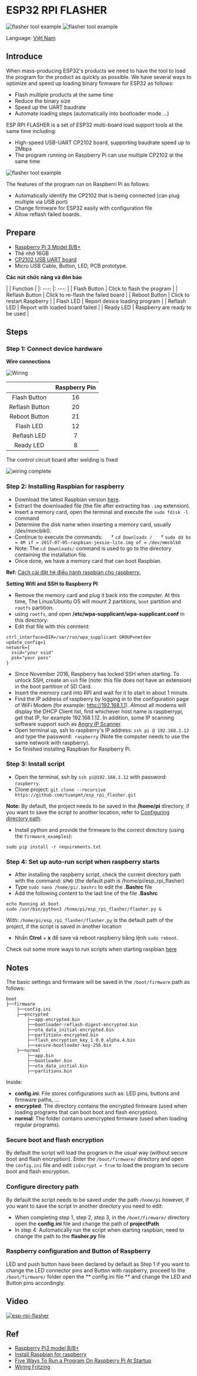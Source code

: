 # ESP32 RPI FLASHER

![flasher tool example](images/flasher-tool.jpg)
![flasher tool example](images/flasher-tool-2.jpg)

Language: [Việt Nam](./README.vi.md)

## Introduce

When mass-producing ESP32's products we need to have the tool to load the program for the product as quickly as possible. We have several ways to optimize and speed up loading binary firmware for ESP32 as follows:
- Flash multiple products at the same time
- Reduce the binary size
- Speed ​​up the UART baudrate
- Automate loading steps (automatically into bootloader mode ...)

ESP RPI FLASHER is a set of ESP32 multi-board load support tools at the same time including:
- High-speed USB-UART CP2102 board, supporting baudrate speed up to 2Mbps
- The program running on Raspberry Pi can use multiple CP2102 at the same time

![flasher tool example](images/WX20190213-141649@2x.png)

The features of the program run on Raspberri Pi as follows:
- Automatically identify the CP2102 that is being connected (can plug multiple via USB port)
- Change firmware for ESP32 easily with configuration file
- Allow reflash failed boards.

## Prepare
* [Raspberry Pi 3 Model B/B+](https://www.raspberrypi.org)
* Thẻ nhớ 16GB
* [CP2102 USB UART board](./esp32_cp_programmer)
* Micro USB Cable, Button, LED, PCB prototype.

**Các nút chức năng và đèn báo**

| | Function |
|: ---: |: ---: |
| Flash Button | Click to flash the program |
| Reflash Button | Click to re-flash the failed board |
| Reboot Button | Click to restart Raspberry |
| Flash LED | Report device loading program |
| Reflash LED | Report with loaded board failed |
| Ready LED | Raspberry are ready to be used |

## Steps

### Step 1: Connect device hardware

**Wire connections**

![Wiring](images/wiring.png)

| | Raspberry Pin |
|:---:|:---:|
| Flash Button | 16 |
| Reflash Button | 20 |
| Reboot Button | 21 |
| Flash LED | 12 |
| Reflash LED | 7 |
| Ready LED | 8 |

The control circuit board after welding is fixed

![wiring complete](images/wiring-complete.jpg)

### Step 2: Installing Raspbian for raspberry
* Download the latest Raspbian version [here](https://www.raspberrypi.org/downloads/raspbian/).
* Extract the downloaded file (the file after extracting has `.img` extension).
* Insert a memory card, open the terminal and execute the `sudo fdisk -l` command
* Determine the disk name when inserting a memory card, usually /dev/mmcblk0.
* Continue to execute the commands:
     * `cd Downloads /`
     * `sudo dd bs = 4M if = 2017-07-05-raspbian-jessie-lite.img of = /dev/mmcblk0`
* Note: The `cd Downloads/` command is used to go to the directory containing the installation file.
* Once done, we have a memory card that can boot Raspbian.

**Ref:** [Cách cài đặt hệ điều hành raspbian cho raspberry.](https://www.raspberrypi.org/documentation/installation/installing-images/)

**Setting Wifi and SSH to Raspberry PI**
* Remove the memory card and plug it back into the computer. At this time, The Linux/Ubuntu OS will mount 2 partitions, `boot` partition and `rootfs` partition.
* using `rootfs`, and open **/etc/wpa-supplicant/wpa-supplicant.conf** in this directory:
* Edit that file with this conntent:
```
ctrl_interface=DIR=/var/run/wpa_supplicant GROUP=netdev
update_config=1
network={
  ssid="your ssid"
  psk="your pass"
}
```

* Since November 2016, Raspberry has locked SSH when starting. To unlock SSH, create an `ssh` file (note: this file does not have an extension) in the boot partition of SD Card.
* Insert the memory card into RPI and wait for it to start in about 1 minute.
* Find the IP address of raspberry by logging in to the configuration page of WiFi Modem (for example: http://192.168.1.1). Almost all modems will display the DHCP Client list, find whichever host name is raspberrypi, get that IP, for example 192.168.1.12. In addition, some IP scanning software support such as [Angry IP Scanner](https://angryip.org/download/#mac).
* Open terminal up, ssh to raspberry's IP address: `ssh pi @ 192.168.1.12` and type the password:` raspberry` (Note the computer needs to use the same network with raspberry).
* So finished installing Raspbian for Raspberry Pi.

### Step 3: Install script

* Open the terminal, ssh by `ssh pi@192.168.1.12` with password: `raspberry`.
* Clone project: `git clone --recursive https://github.com/tuanpmt/esp_rpi_flasher.git`

**Note:** By default, the project needs to be saved in the **/home/pi** directory, if you want to save the script to another location, refer to [Configuring directory path](#Configuration-picture-path-letter-item).

* Install python and provide the firmware to the correct directory (using the `firmware_examples`):

```
sudo pip install -r requirements.txt
``` 

### Step 4: Set up auto-run script when raspberry starts
* After installing the raspberry script, check the current directory path with the command: `$PWD` (the default path is /home/pi/esp_rpi_flasher)
* Type `sudo nano /home/pi/.bashrc` to edit the **.Bashrc** file
* Add the following content to the last line of the file **.Bashrc**

```
echo Running at boot 
sudo /usr/bin/python3 /home/pi/esp_rpi_flasher/flasher.py &
```

With: `/home/pi/esp_rpi_flasher/flasher.py` is the default path of the project, if the script is saved in another location
* Nhấn **Ctrol** + **x** để save và reboot raspberry bằng lệnh `sudo reboot`.

Check out some more ways to run scripts when starting raspbian [here](https://www.dexterindustries.com/howto/run-a-program-on-your-raspberry-pi-at-startup/)

## Notes

The basic settings and firmware will be saved in the `/boot/firmware` path as follows:

```
boot
├──firmware
    ├──config.ini
    ├──encrypted
        ├──app-encrypted.bin
        ├──bootloader-reflash-digest-encrypted.bin
        ├──ota_data_initial-encrypted.bin
        ├──partitions-encrypted.bin
        ├──flash_encryption_key_1.0.0.alpha.4.bin
        ├──secure-bootloader-key-256.bin
    ├──normal
        ├──app.bin
        ├──bootloader.bin
        ├──ota_data_initial.bin
        ├──partitions.bin
```

Inside:
* **config.ini**: File stores configurations such as: LED pins, buttons and firmware paths, ...
* **encrypted**: The directory contains the encrypted firmware (used when loading programs that can boot boot and flash encryption).
* **normal**: The folder contains unencrypted firmware (used when loading regular programs).

### Secure boot and flash encryption
By default the script will load the program in the usual way (without secure boot and flash encryption). Enter the `/boot/firmware/` directory and open the `config.ini` file and edit `isEncrypt = True` to load the program to secure boot and flash encryption.

### Configure directory path
By default the script needs to be saved under the path `/home/pi` however, if you want to save the script in another directory you need to edit:
* When completing step 1, step 2, step 3, in the `/boot/firmware/` directory open the **config.ini** file and change the path of **projectPath**
* In step 4: Automatically run the script when starting raspbian, need to change the path to the **flasher.py** file

### Raspberry configuration and Button of Raspberry

LED and push button have been declared by default as Step 1 if you want to change the LED connector pins and Button with raspberry, proceed to the `/boot/firmware/` folder open the ** config.ini file ** and change the LED and Button pins accordingly.

## Video

[![esp-rpi-flasher](https://img.youtube.com/vi/WYjCUG_oZSI/0.jpg)](https://www.youtube.com/watch?v=1yxlvqezjzI "ESP RPI FLASHER")

## Ref

* [Raspberry Pi3 model B/B+](https://www.raspberrypi.org/products/raspberry-pi-3-model-b-plus/)
* [Install Raspbian for raspberry](https://www.raspberrypi.org/documentation/installation/installing-images/)
* [Five Ways To Run a Program On Raspberry Pi At Startup](https://www.dexterindustries.com/howto/run-a-program-on-your-raspberry-pi-at-startup/)
* [Wiring Fritzing](images/wiring.fzz)
